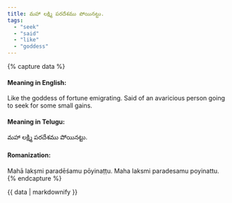```yaml
---
title: మహా లక్ష్మి పరదేశము పోయినట్టు.
tags:
  - "seek"
  - "said"
  - "like"
  - "goddess"
---
```


{% capture data %}
#### Meaning in English:
Like the goddess of fortune emigrating.
Said of an avaricious person going to seek for some small gains.

#### Meaning in Telugu:
మహా లక్ష్మి పరదేశము పోయినట్టు.

#### Romanization:
Mahā lakṣmi paradēśamu pōyinaṭṭu.
Maha laksmi paradesamu poyinattu.
{% endcapture %}

{{ data | markdownify }}

